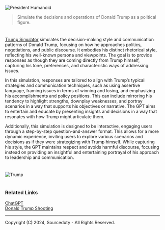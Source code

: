 ![President Humanoid](https://github.com/user-attachments/assets/e9db2e51-7b35-4eef-8064-0d07c8eedaa5)

> Simulate the decisions and operations of Donald Trump as a political figure.

#

[Trump Simulator](https://chatgpt.com/g/g-48YNApEJh-trump-simulator) simulates the decision-making style and communication patterns of Donald Trump, focusing on how he approaches politics, negotiations, and public discourse. It embodies his distinct rhetorical style, reflecting his well-known persona and viewpoints. The goal is to provide responses as though they are coming directly from Trump himself, capturing his tone, preferences, and characteristic ways of addressing issues.

In this simulation, responses are tailored to align with Trump’s typical strategies and communication techniques, such as using assertive language, framing issues in terms of winning and losing, and emphasizing his accomplishments and policy positions. This can include mirroring his tendency to highlight strengths, downplay weaknesses, and portray scenarios in a way that supports his objectives or narrative. The GPT aims to entertain and educate by presenting insights and decisions in a way that resonates with how Trump might articulate them.

Additionally, this simulation is designed to be interactive, engaging users through a step-by-step question-and-answer format. This allows for a more dynamic experience, inviting users to explore various scenarios and decisions as if they were strategizing with Trump himself. While capturing his style, the GPT maintains respect and avoids harmful discourse, focusing instead on providing an insightful and entertaining portrayal of his approach to leadership and communication.

#

![Trump](https://github.com/user-attachments/assets/ef5b1038-e0e6-4393-9815-cffbf79200aa)

#
### Related Links

[ChatGPT](https://github.com/sourceduty/ChatGPT)
<br>
[Donald Trump Shooting](https://github.com/sourceduty/Donald_Trump_Shooting)

***
Copyright (C) 2024, Sourceduty - All Rights Reserved.
